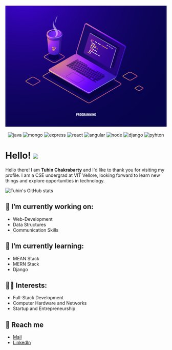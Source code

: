 [![Header](https://github.com/Tuhin-SnapD/Tuhin-SnapD/blob/main/header.jpg? "Header")](https://github.com/Tuhin-SnapD/Tuhin-SnapD/blob/main/header_picture.jpg)

<p align='center'>  
  <img alt="java" height="30px" src="https://api.iconify.design/logos:java.svg" />

  <img alt="mongo" height="30px" src="https://api.iconify.design/logos:mongodb.svg" />
  <img alt="express" height="30px" src="https://api.iconify.design/logos:express.svg" />
  <img alt="react" height="30px" src="https://api.iconify.design/logos:react.svg" />
  <img alt="angular" height="30px" src="https://api.iconify.design/logos:angular.svg" />
  <img alt="node" height="30px" src="https://api.iconify.design/logos:nodejs.svg" />

  <img alt="django" height="30px" src="https://api.iconify.design/logos:django.svg" />
    <img alt="pyhton" height="30px" src="https://api.iconify.design/logos:python.svg" />

  

 
</p>

# Hello! <img src="https://raw.githubusercontent.com/MartinHeinz/MartinHeinz/master/wave.gif" width="30px">


Hello there! I am **Tuhin Chakrabarty** and I'd like to thank you for visiting my profile. I am a CSE undergrad at VIT Vellore, looking forward to learn new things and explore opportunities in technology.


![Tuhin's GitHub stats](https://github-readme-stats.vercel.app/api?username=Tuhin-SnapD)

## 🔭 I’m currently working on: 
- Web-Development
- Data Structures
- Communication Skills


## 🌱 I’m currently learning: 
- MEAN Stack
- MERN Stack
- Django

## 👨‍💻 Interests:
- Full-Stack Development
- Computer Hardware and Networks
- Startup and Entrepreneurship

## :speech_balloon:	 Reach me
- [Mail](mailto:tuhinchakrabarty14@gmail.com?subject=[GitHub]%20Source%20Han%20Sans)
- [LinkedIn](https://www.linkedin.com/in/tuhin-chakrabarty-1074aa19b/)


